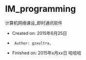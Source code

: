 # IM_programming
计算机网络课设_即时通讯软件
 *  Created on: 2015年6月25日
 *      Author: gzxultra, 
 *  Finished on: 2015年x月xx日
哈哈哈
